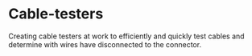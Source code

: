 # Cable-testers
Creating cable testers at work to efficiently and quickly test cables and determine with wires have disconnected to the connector.
